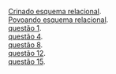 [Crinado esquema relacional](https://github.com/daviddevolin/Tarefa01-ConsultasAninhadas/blob/main/scripts/tarefa01-create.sql).<br/>
[Povoando esquema relacional](https://github.com/daviddevolin/Tarefa01-ConsultasAninhadas/blob/main/scripts/tarefa01-inserts.sql).<br/>
[questão 1](https://github.com/daviddevolin/Tarefa01-ConsultasAninhadas/blob/main/scripts/q01.sql).<br/>
[questão 4](https://github.com/daviddevolin/Tarefa01-ConsultasAninhadas/blob/main/scripts/q04.sql).<br/>
[questão 8](https://github.com/daviddevolin/Tarefa01-ConsultasAninhadas/blob/main/scripts/q08.sql).<br/>
[questão 12](https://github.com/daviddevolin/Tarefa01-ConsultasAninhadas/blob/main/scripts/q12.sql).<br/>
[questão 15](https://github.com/daviddevolin/Tarefa01-ConsultasAninhadas/blob/main/scripts/q15.sql).<br/>
